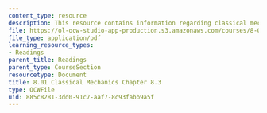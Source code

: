 ```yaml
---
content_type: resource
description: This resource contains information regarding classical mechanics.
file: https://ol-ocw-studio-app-production.s3.amazonaws.com/courses/8-01sc-classical-mechanics-fall-2016/885c82813dd091c7aaf78c93fabb9a5f_MIT8_01F16_chapter8.3.pdf
file_type: application/pdf
learning_resource_types:
- Readings
parent_title: Readings
parent_type: CourseSection
resourcetype: Document
title: 8.01 Classical Mechanics Chapter 8.3
type: OCWFile
uid: 885c8281-3dd0-91c7-aaf7-8c93fabb9a5f
---
```

